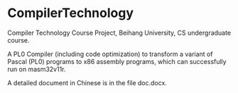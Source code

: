 # CompilerTechnology
Compiler Technology Course Project, Beihang University, CS undergraduate course. 

A PL0 Compiler (including code optimization) to transform a variant of Pascal (PL0) programs to x86 assembly programs, which can successfully run on masm32v11r.

A detailed document in Chinese is in the file doc.docx.
